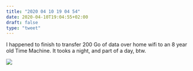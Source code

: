 ```yaml
---
title: "2020 04 10 19 04 54"
date: 2020-04-10T19:04:55+02:00
draft: false
type: "tweet"
---
```

I happened to finish to transfer 200 Go of data over home wifi to an 8 year old Time Machine. It tooks a night, and part of a day, btw.

![](/img/2020-04-09-04-02-50.png)
